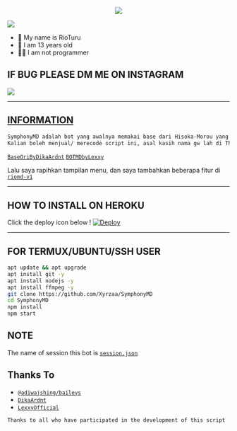 <p align="center">
  <img src="https://github.com/Xyrzaa.png" />
</p>

  ![](https://visitor-badge.glitch.me/badge?page_id=Xyrzaa)
  
  
- 👤 My name is RioTuru
- 💌 I am 13 years old 
- 👨‍💻 I am not programmer
  
## IF BUG PLEASE DM ME ON INSTAGRAM
  
  <p align="left">
<a href="https://instagram.com/rio.caandra"><img src="https://img.shields.io/badge/Instagram-E4405F?style=for-the-badge&logo=instagram&logoColor=white"/>
    </p>
  

--------

## INFORMATION

```bash
SymphonyMD adalah bot yang awalnya memakai base dari Hisoka-Morou yang kemudian pindah ke riomd, lalu saya update(tambahkan fitur sedikit) di SymphonyMD. rio-md is a bot whatsapp using a Baileys library. 
Kalian boleh menjual/ merecode script ini, asal kasih nama gw lah di Thx to.
```
    
[`BaseOriByDikaArdnt`](https://github.com/DikaArdnt/Hisoka-Morou)
[`BOTMDbyLexxy`](https://github.com/Lexxy24/BOTMD)
  
Lalu saya rapihkan tampilan menu, dan saya tambahkan beberapa fitur di [`riomd-v1`](https://github.com/RioooNoCounter/SymphonyMD)

  
 -------
## HOW TO INSTALL ON HEROKU
  
Click the deploy icon below !
[![Deploy](https://www.herokucdn.com/deploy/button.svg)](https://heroku.com/deploy?template=https://github.com/Xyrzaa/SymphonyMD)


--------
## FOR TERMUX/UBUNTU/SSH USER

```bash
apt update && apt upgrade
apt install git -y
apt install nodejs -y
apt install ffmpeg -y
git clone https://github.com/Xyrzaa/SymphonyMD
cd SymphonyMD
npm install
npm start
```
  
## NOTE
  
The name of session this bot is [`session.json`](https://github.com/Xyrzaa/SymphonyMD/blob/main/session.json)
  
## Thanks To
* [`@adiwajshing/baileys`](https://github.com/adiwajshing/baileys)
* [`DikaArdnt`](https://github.com/DikaArdnt)
* [`LexxyOfficial`](https://github.com/Lexxy24)

```Thanks to all who have participated in the development of this script```
